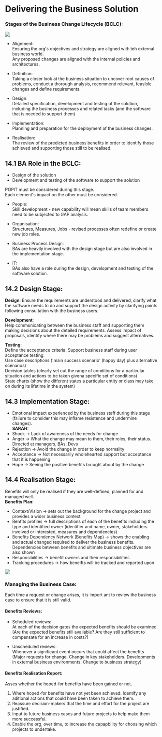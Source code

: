 # Delivering the Business Solution  

### Stages of the Business Change Lifecycle (BCLC):  

<img src="https://i.pinimg.com/originals/2b/5b/f1/2b5bf1fa00659851ef6542104ffbdcb2.jpg"><img>

- Alignment:  
Ensuring the org's objectives and strategy are aligned with teh external business world.  
Any proposed changes are aligned with the internal policies and architectures.  

- Definition:  
Taking a closer look at the business situation to uncover root causes of problems, conduct a thorough analysis, recommend relevant, feasible changes and define requirements.  

- Design:  
Detailed specification, development and testing of the solution, including the business processes and related tasks (and the software that is needed to support them)  

- Implementation:  
Planning and preparation for the deployment of the business changes.  

- Realisation:  
The review of the predicted business benefits in order to identify those achieved and supporting those still to be realised.  

## 14.1 BA Role in the BCLC:  

- Design of the solution  
- Development and testing of the software to support the solution  

POPIT must be considered during this stage.  
Each element's impact on the other must be considered.  

- People:  
Skill development - new capability will mean skills of team members need to be subjected to GAP analysis.  

- Organisation:  
Structures, Measures, Jobs - revised processes often redefine or create new job roles.  

- Business Process Design:  
BAs are heavily involved with the design stage but are also involved in the implementation stage.  

- IT:  
BAs also have a role during the design, development and testing of the software solution.  

## 14.2 Design Stage:  

**Design**:  Ensure the requirements are understood and delivered, clarify what the software needs to do and support the design activity by clarifying points following consultation with the business users.  

**Development**:  
Help communicating between the business staff and supporting them making decisions about the detailed requirements. Assess impact of proposals, identify where there may be problems and suggest alternatives.  

**Testing**:  
Define the acceptance criteria. Support business staff during user acceptance testing:  
Use case descriptions ('main success scenario' (happy day) plus alternative scenarios)  
Decision tables (clearly set out the range of conditions for a particular situation and actions to be taken givena  specific set of conditions)  
State charts (show the different states a particular entity or class may take on during its lifetime in the system)  

## 14.3 Implementation Stage:  

- Emotional impact experienced by the business staff during this stage (failure to consider this may inflame resistence and undermine changes).  
**SARAH:**  
- Shock -> Lack of awareness of the needs for change  
- Anger -> What the change may mean to them, their roles, their status. Directed at managers, BAs, Devs  
- Rejection -> Avoid the change in order to keep normality  
- Acceptance -> Not necessarily wholehearted support but acceptance that it is happening    
- Hope -> Seeing the positive benefits brought about by the change  

## 14.4 Realisation Stage:  

Benefits will only be realised if they are well-defined, planned for and managed well.  
**Benefits Plan**:  
- Context/Vision -> sets out the background for the change project and provides a wider business context  
- Benfits profiles -> full descriptions of each of the benefits including the type and identified owner (identifier and name, owner, stakeholders involved or interested, measures and dependencies)  
- Benefits Dependency Network (Benefits Map) -> shows the enabling and actual changed required to deliver the business benefits. Dependencies between benefits and ultimate business objectives are also shown  
- Responsibilities -> benefit owners and their responsibilities  
- Tracking procedures -> how beneifts will be tracked and reported upon  

<img src="https://itsadeliverything.com/images/idt-benefits-dependency-map.png"><img>

### Managing the Business Case:  

Each time a request or change arises, it is import ant to review the business case to ensure that it is still valid.  

#### Benefits Reviews:  
 - Scheduled reviews:  
 At each of the decision gates the expected benefits should be examined (Are the expected benefits still available? Are they still sufficient to compensate for an increase in costs?)  
 
 - Unscheduled reviews:  
 Whenever a significant event occurs that could affect the benefits (Major requests for change. Change in key stakeholders. Developments in external business environments. Change to business strategy)  
 
#### Benefits Realisation Report:  
Asses whether the hoped-for benefits have been gained or not.
1. Where hoped-for benefits have not yet been achieved. Identify any aditional actions that could have been taken to achieve them.  
2. Reassure decision-makers that the time and effort for the project are justified.  
3. Input to future business cases and future projects to help make them more successful.  
4. Enable the org, over time, to increase the capapbility for choosing which projects to undertake.  
